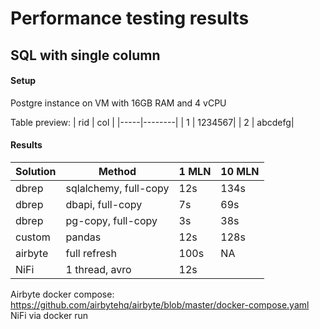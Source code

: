 # Performance testing results

## SQL with single column

#### Setup

Postgre instance on VM with 16GB RAM and 4 vCPU

Table preview:
| rid | col    |
|-----|--------|
| 1   | 1234567|
| 2   | abcdefg|

#### Results

| Solution  | Method                  | 1 MLN | 10 MLN  |
|-----------|-------------------------|-------|---------|
| dbrep     | sqlalchemy, full-copy   | 12s   |    134s |
| dbrep     | dbapi, full-copy        | 7s    |     69s |
| dbrep     | pg-copy, full-copy      | 3s    |     38s |
| custom    | pandas                  | 12s   |    128s |
| airbyte   | full refresh            | 100s  | NA      |
| NiFi      | 1 thread, avro          | 12s   |         |

Airbyte docker compose: https://github.com/airbytehq/airbyte/blob/master/docker-compose.yaml
NiFi via docker run